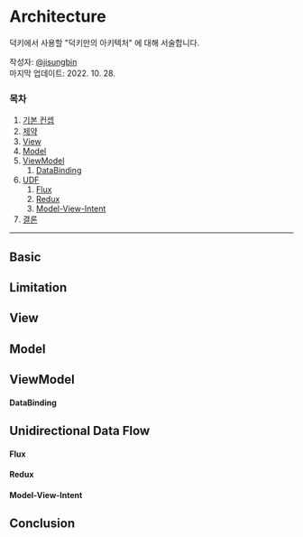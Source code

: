# Architecture

덕키에서 사용할 "덕키만의 아키텍처" 에 대해 서술합니다.

작성자: [@jisungbin](https://github.com/jisungbin)  
마지막 업데이트: 2022. 10. 28.

### 목차

1. [기본 컨셉](#Basic)
2. [제약](#Limitation)
3. [View](#View)
4. [Model](#Model)
5. [ViewModel](#ViewModel)
   1. [DataBinding](#DataBinding)
6. [UDF](#Unidirectional-Data-Flow)
   1. [Flux](#Flux)
   2. [Redux](#Redux)
   3. [Model-View-Intent](#Model-View-Intent)
7. [결론](#conclusion)

---

## Basic

## Limitation

## View

## Model

## ViewModel

#### DataBinding

## Unidirectional Data Flow

#### Flux

#### Redux

#### Model-View-Intent

## Conclusion
